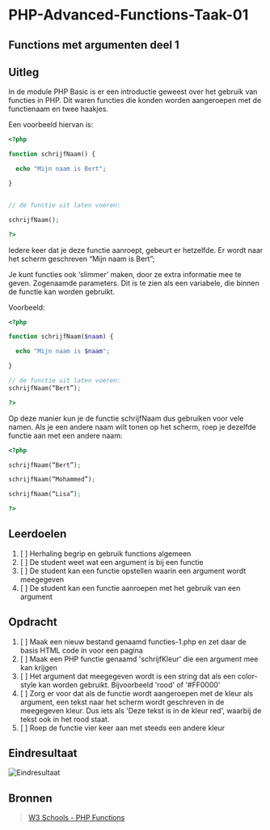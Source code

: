 # PHP-Advanced-Functions-Taak-01


## Functions met argumenten deel 1


## Uitleg

In de module PHP Basic is er een introductie geweest over het gebruik van functies in PHP. Dit waren functies die konden worden aangeroepen met de functienaam en twee haakjes. 

Een voorbeeld hiervan is:

~~~php
<?php

function schrijfNaam() {

  echo "Mijn naam is Bert";

}


// de functie uit laten voeren:

schrijfNaam();

?>
~~~


Iedere keer dat je deze functie aanroept, gebeurt er hetzelfde. Er wordt naar het scherm geschreven “Mijn naam is Bert”;

Je kunt functies ook ‘slimmer’ maken, door ze extra informatie mee te geven. Zogenaamde parameters. Dit is te zien als een variabele, die binnen de functie kan worden gebruikt.

Voorbeeld:

~~~php
<?php

function schrijfNaam($naam) {

  echo "Mijn naam is $naam";

}

// de functie uit laten voeren:
schrijfNaam(“Bert”);

?>
~~~

Op deze manier kun je de functie schrijfNaam dus gebruiken voor vele namen. Als je een andere naam wilt tonen op het scherm, roep je dezelfde functie aan met een andere naam:



~~~php
<?php

schrijfNaam(“Bert”);

schrijfNaam(“Mohammed”);

schrijfNaam(“Lisa”);

?>
~~~


## Leerdoelen

1. [ ] Herhaling begrip en gebruik functions algemeen
2. [ ] De student weet wat een argument is bij een functie
3. [ ] De student kan een functie opstellen waarin een argument wordt meegegeven
4. [ ] De student kan een functie aanroepen met het gebruik van een argument


## Opdracht


1. [ ] Maak een nieuw bestand genaamd functies-1.php en zet daar de basis HTML code in voor een pagina
2. [ ] Maak een PHP functie genaamd 'schrijfKleur' die een argument mee kan krijgen
3. [ ] Het argument dat meegegeven wordt is een string dat als een color-style kan worden gebruikt. Bijvoorbeeld 'rood' of '#FF0000'
4. [ ] Zorg er voor dat als de functie wordt aangeroepen met de kleur als argument, een tekst naar het scherm wordt geschreven in de meegegeven kleur. Dus iets als 'Deze tekst is in de kleur red', waarbij de tekst ook in het rood staat.
5. [ ] Roep de functie vier keer aan met steeds een andere kleur

## Eindresultaat

![Eindresultaat](https://github.com/ROC-van-Amsterdam-College-Amstelland/PHP-ADVANCED/blob/master/4-Functions/taak01/images/resultaat.png)

## Bronnen

> [W3 Schools - PHP Functions](https://www.w3schools.com/php/php_functions.asp)



<!--- ------------ DIT COMMENTAAR LATEN STAAN AUB ------------
------------------ ------------------------------ ------------
------------------ eagle ref:78919600
------------------ ------------------------------ ------------
------------------ DIT COMMENTAAR LATEN STAAN AUB -------- -->